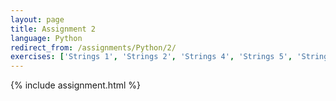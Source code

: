 ```yaml
---
layout: page
title: Assignment 2
language: Python
redirect_from: /assignments/Python/2/
exercises: ['Strings 1', 'Strings 2', 'Strings 4', 'Strings 5', 'Strings 6', 'Strings 7']
---
```


{% include assignment.html %}
